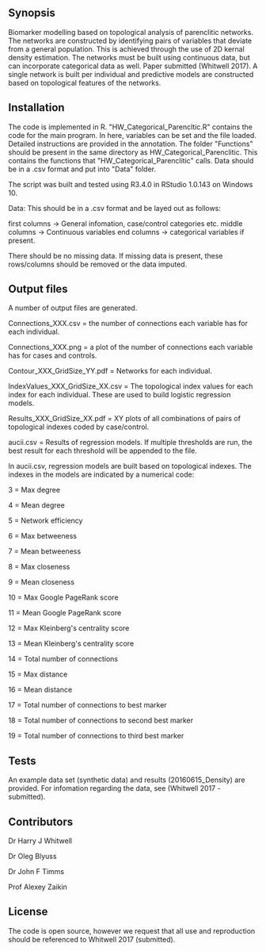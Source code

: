 ## Synopsis

Biomarker modelling based on topological analysis of parenclitic networks. The networks are constructed by identifying pairs of variables
that deviate from a general population. This is achieved through the use of 2D kernal density estimation. The networks must be built using
continuous data, but can incorporate categorical data as well. Paper submitted (Whitwell 2017). A single network is built per individual
and predictive models are constructed based on topological features of the networks.

## Installation

The code is implemented in R. "HW_Categorical_Parencltic.R" contains the code for the main program. In here, variables can be set and the file loaded. Detailed instructions are provided in the annotation. 
The folder "Functions" should be present in the same directory as HW_Categorical_Parenclitic. This contains the functions that "HW_Categorical_Parenclitic" calls. Data should be in a .csv format and
put into "Data" folder.

The script was built and tested using R3.4.0 in RStudio 1.0.143 on Windows 10.

Data: This should be in a .csv format and be layed out as follows:

first columns -> General infomation, case/control categories etc.
middle columns -> Continuous variables
end columns -> categorical variables if present.

There should be no missing data. If missing data is present, these rows/columns should be removed or the data imputed.

## Output files

A number of output files are generated.

Connections_XXX.csv = the number of connections each variable has for each individual.

Connections_XXX.png = a plot of the number of connections each variable has for cases and controls.

Contour_XXX_GridSize_YY.pdf = Networks for each individual.

IndexValues_XXX_GridSize_XX.csv = The topological index values for each index for each individual. These are used to build logistic regression models.

Results_XXX_GridSize_XX.pdf = XY plots of all combinations of pairs of topological indexes coded by case/control.

aucii.csv = Results of regression models. If multiple thresholds are run, the best result for each threshold will be appended to the file.

In aucii.csv, regression models are built based on topological indexes. The indexes in the models are indicated by a numerical code:

3 = Max degree

4 = Mean degree

5 = Network efficiency

6 = Max betweeness

7 = Mean betweeness

8 = Max closeness

9 = Mean closeness

10 = Max Google PageRank score

11 = Mean Google PageRank score

12 = Max Kleinberg's centrality score

13 = Mean Kleinberg's centrality score

14 = Total number of connections

15 = Max distance

16 = Mean distance

17 = Total number of connections to best marker

18 = Total number of connections to second best marker

19 = Total number of connections to third best marker

## Tests

An example data set (synthetic data) and results (20160615_Density) are provided. For infomation regarding the data, see (Whitwell 2017 - submitted).

## Contributors

Dr Harry J Whitwell

Dr Oleg Blyuss

Dr John F Timms

Prof Alexey Zaikin

## License

The code is open source, however we request that all use and reproduction should be referenced to Whitwell 2017 (submitted).